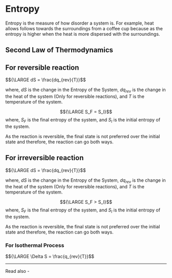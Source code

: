 # Entropy

Entropy is the measure of how disorder a system is. For example, heat allows follows towards the surroundings from a coffee cup because as the entropy is higher when the heat is more dispersed with the surroundings.

## Second Law of Thermodynamics





## For reversible reaction
$${\LARGE dS = \frac{dq_{rev}{T}}$$

where, *dS* is the change in the Entropy of the System,
${dq_{rev}}$ is the change in the heat of the system (Only for reversible reactions), and
*T* is the temperature of the system.

$${\LARGE S_F = S_I}$$
where, ${S_F}$ is the final entropy of the system, and
${S_I}$ is the initial entropy of the system.

As the reaction is reversible, the final state is not preferred over the initial state and therefore, the reaction can go both ways.

## For irreversible reaction
$${\LARGE dS = \frac{dq_{rev}{T}}$$

where, *dS* is the change in the Entropy of the System,
${dq_{rev}}$ is the change in the heat of the system (Only for reversible reactions), and
*T* is the temperature of the system.

$${\LARGE S_F > S_I}$$
where, ${S_F}$ is the final entropy of the system, and
${S_I}$ is the initial entropy of the system.

As the reaction is reversible, the final state is not preferred over the initial state and therefore, the reaction can go both ways.



### For Isothermal Process

$${\LARGE \Delta S = \frac{q_{rev}{T}}$$




---
Read also - 